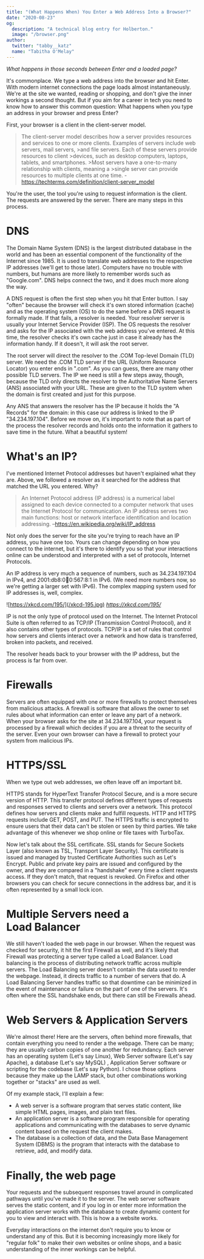 ```yaml
---
title: "(What Happens When) You Enter a Web Address Into a Browser?"
date: "2020-08-23"
og:
  description: "A technical blog entry for Holberton."
  image: "/browser.png"
author:
  twitter: "tabby__katz"
  name: "Tabitha O'Melay"
---
```


_What happens in those seconds between Enter and a loaded page?_


It's commonplace. We type a web address into the browser and hit Enter. With modern internet connections the page loads almost instantaneously. We're at the site we wanted, reading or shopping, and don't give the inner workings a second thought. But if you aim for a career in tech you need to know how to answer this common question: What happens when you type an address in your browser and press Enter?


First, your browser is a client in the client-server model.

>The client-server model describes how a server provides resources and services
>to one or more clients. Examples of servers include web servers, mail servers,
	>and file servers. Each of these servers provide resources to client
	>devices, such as desktop computers, laptops, tablets, and smartphones.
	>Most servers have a one-to-many relationship with clients, meaning a
	>single server can provide resources to multiple clients at one time. -https://techterms.com/definition/client-server_model


You're the user, the tool you're using to request information is the client. The requests are answered by the server. There are many steps in this process.

# DNS

The Domain Name System (DNS) is the largest distributed database in the world and has been an essential component of the functionality of the Internet since 1985. It is used to translate web addresses to the respective IP addresses (we'll get to those later). Computers have no trouble with numbers, but humans are more likely to remember words such as "Google.com". DNS helps connect the two, and it does much more along the way.


A DNS request is often the first step when you hit that Enter button. I say "often" because the browser will check it's own stored information (cache) and as the operating system (OS) to do the same before a DNS request is formally made. If that fails, a resolver is needed. Your resolver server is usually your Internet Service Provider (ISP). The OS requests the resolver and asks for the IP associated with the web address you've entered. At this time, the resolver checks it's own cache just in case it already has the information handy. If it doesn't, it will ask the root server.


The root server will direct the resolver to the .COM Top-level Domain (TLD) server. We need the .COM TLD server if the URL (Uniform Resource Locator) you enter ends in ".com". As you can guess, there are many other possible TLD servers. The IP we need is still a few steps away, though, because the TLD only directs the resolver to the Authoritative Name Servers (ANS) associated with your URL. These are given to the TLD system when the domain is first created and just for this purpose.


Any ANS that answers the resolver has the IP because it holds the "A Records" for the domain: in this case our address is linked to the IP "34.234.197.104". Before we move on, it's important to note that as part of the process the resolver records and holds onto the information it gathers to save time in the future. What a beautiful system!


# What's an IP?

I've mentioned Internet Protocol addresses but haven't explained what they are. Above, we followed a resolver as it searched for the address that matched the URL you entered. Why?


>An Internet Protocol address (IP address) is a numerical label assigned to each device connected to a computer network that uses the Internet Protocol for communication. An IP address serves two main functions: host or network interface identification and location addressing. –https://en.wikipedia.org/wiki/IP_address


Not only does the server for the site you're trying to reach have an IP address, you have one too. Yours can change depending on how you connect to the internet, but it's there to identify you so that your interactions online can be understood and interpreted with a set of protocols, Internet Protocols.


An IP address is very much a sequence of numbers, such as 34.234.197.104 in IPv4, and 2001:db8:0:1234:0:567:8:1 in IPv6. (We need more numbers now, so we're getting a larger set with IPv6). The complex mapping system used for IP addresses is, well, complex.

![https://xkcd.com/195/](/xkcd-195.jpg)
_https://xkcd.com/195/_


IP is not the only type of protocol used on the Internet. The Internet Protocol Suite is often referred to as TCP/IP (Transmission Control Protocol), and it also contains other types of protocols. TCP/IP is a set of rules that control how servers and clients interact over a network and how data is transferred, broken into packets, and received.


The resolver heads back to your browser with the IP address, but the process is far from over.

# Firewalls

Servers are often equipped with one or more firewalls to protect themselves from malicious attacks. A firewall is software that allows the owner to set rules about what information can enter or leave any part of a network. When your browser asks for the site at 34.234.197.104, your request is processed by a firewall which decides if you are a threat to the security of the server. Even your own browser can have a firewall to protect your system from malicious IPs.

# HTTPS/SSL

When we type out web addresses, we often leave off an important bit.


HTTPS stands for HyperText Transfer Protocol Secure, and is a more secure version of HTTP. This transfer protocol defines different types of requests and responses served to clients and servers over a network. This protocol defines how servers and clients make and fulfill requests. HTTP and HTTPS requests include GET, POST, and PUT. The HTTPS traffic is encrypted to ensure users that their data can't be stolen or seen by third parties. We take advantage of this whenever we shop online or file taxes with TurboTax.


Now let's talk about the SSL certificate. SSL stands for Secure Sockets Layer (also known as TSL, Transport Layer Security). This certificate is issued and managed by trusted Certificate Authorities such as Let's Encrypt. Public and private key pairs are issued and configured by the owner, and they are compared in a "handshake" every time a client requests access. If they don't match, that request is revoked. On Firefox and other browsers you can check for secure connections in the address bar, and it is often represented by a small lock icon.

# Multiple Servers need a Load Balancer

We still haven't loaded the web page in our browser. When the request was checked for security, it hit the first Firewall as well, and it's likely that Firewall was protecting a server type called a Load Balancer. Load balancing is the process of distributing network traffic across multiple servers. The Load Balancing server doesn't contain the data used to render the webpage. Instead, it directs traffic to a number of servers that do. A Load Balancing Server handles traffic so that downtime can be minimized in the event of maintenance or failure on the part of one of the servers. It's often where the SSL handshake ends, but there can still be Firewalls ahead.

# Web Servers & Application Servers

We're almost there! Here are the servers, often behind more firewalls, that contain everything you need to render a the webpage. There can be many; they are usually carbon copies of one another for redundancy. Each server has an operating system (Let's say Linux), Web Server software (Let's say Apache), a database (Let's say MySQL) , Application Server software or scripting for the codebase (Let's say Python). I chose those options because they make up the LAMP stack, but other combinations working together or "stacks" are used as well.


Of my example stack, I'll explain a few:


- A web server is a software program that serves static content, like simple HTML pages, images, and plain text files.
- An application server is a software program responsible for operating applications and communicating with the databases to serve dynamic content based on the request the client makes.
- The database is a collection of data, and the Data Base Management System (DBMS) is the program that interacts with the database to retrieve, add, and modify data.

# Finally, the web page

Your requests and the subsequent responses travel around in complicated pathways until you've made it to the server. The web server software serves the static content, and if you log in or enter more information the application server works with the database to create dynamic content for you to view and interact with. This is how a a website works.


Everyday interactions on the internet don't require you to know or understand any of this. But it is becoming increasingly more likely for "regular folk" to make their own websites or online shops, and a basic understanding of the inner workings can be helpful.
